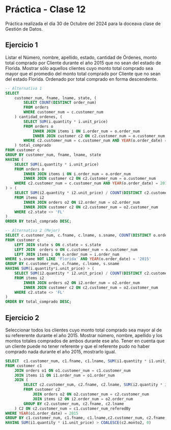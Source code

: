 # Práctica - Clase 12

Práctica realizada el día 30 de Octubre del 2024 para la doceava clase de Gestión de Datos.

## Ejercicio 1
Listar el Número, nombre, apellido, estado, cantidad de Órdenes, monto total comprado por Cliente durante el año 2015 que no sean del estado de Florida. Mostrar sólo aquellos clientes cuyo monto total comprado sea mayor que el promedio del monto total comprado por Cliente que no sean del estado Florida. Ordenado por total comprado en forma descendente.

```sql
-- Alternativa 1
SELECT 
    customer_num, fname, lname, state, (
        SELECT COUNT(DISTINCT order_num) 
        FROM orders 
		WHERE customer_num = c.customer_num
    ) cantidad_ordenes, (
        SELECT SUM(i.quantity * i.unit_price) 
        FROM orders o 
			INNER JOIN items i ON i.order_num = o.order_num
			INNER JOIN customer c2 ON c2.customer_num = o.customer_num
        WHERE c2.customer_num = c.customer_num AND YEAR(o.order_date) = 2015 AND c2.state <> 'FL'
    ) total_comprado
FROM customer c
GROUP BY customer_num, fname, lname, state
HAVING (
	SELECT SUM(i.quantity * i.unit_price) 
	FROM orders o 
		INNER JOIN items i ON i.order_num = o.order_num
		INNER JOIN customer c2 ON c2.customer_num = o.customer_num
	WHERE c2.customer_num = c.customer_num AND YEAR(o.order_date) = 2015 AND c2.state <> 'FL'
) > (
    SELECT SUM(i2.quantity * i2.unit_price) / COUNT(DISTINCT c2.customer_num)
    FROM items i2 
        INNER JOIN orders o2 ON i2.order_num = o2.order_num 
        INNER JOIN customer c2 ON c2.customer_num = o2.customer_num
    WHERE c2.state <> 'FL'
)
ORDER BY total_comprado DESC;

-- Alternativa 2 (Mejor)
SELECT c.customer_num, c.fname, c.lname, s.sname, COUNT(DISTINCT o.order_num) cant_ordenes, SUM(i.quantity*i.unit_price) total_comprado
FROM customer c 
    LEFT JOIN state s ON c.state = s.state
    LEFT JOIN  orders o ON c.customer_num = o.customer_num
    LEFT JOIN items i ON o.order_num = i.order_num
WHERE s.sname NOT LIKE 'Florida' AND YEAR(o.order_date) = '2015'
GROUP BY c.customer_num, c.fname, c.lname, s.sname
HAVING SUM(i.quantity*i.unit_price) > (
    SELECT SUM(i2.quantity * i2.unit_price) / COUNT(DISTINCT c2.customer_num)
    FROM items i2 
        INNER JOIN orders o2 ON i2.order_num = o2.order_num 
        INNER JOIN customer c2 ON c2.customer_num = o2.customer_num
    WHERE c2.state <> 'FL'
)
ORDER BY total_comprado DESC;
```

## Ejercicio 2
Seleccionar todos los clientes cuyo monto total comprado sea mayor al de su refererente durante el año 2015. Mostrar número, nombre, apellido y los montos totales comprados de ambos durante ese año. Tener en cuenta que un cliente puede no tener referente y que el referente pudo no haber comprado nada durante el año 2015, mostrarlo igual.

```sql
SELECT  c1.customer_num, c1.fname, c1.lname, SUM(i1.quantity * i1.unit_price) as monto1, c2.customer_num, c2.fname, c2.lname, COALESCE(monto2, 0) as monto2
FROM customer c1 
	JOIN orders o1 ON o1.customer_num = c1.customer_num
	JOIN items i1 ON i1.order_num = o1.order_num
    JOIN (
		SELECT c2.customer_num, c2.fname, c2.lname, SUM(i2.quantity * i2.unit_price) as monto2
		FROM customer c2 
			JOIN orders o2 ON o2.customer_num = c2.customer_num
			JOIN items i2 ON i2.order_num = o2.order_num
		GROUP BY c2.customer_num, c2.fname, c2.lname
    ) C2 ON c2.customer_num = c1.customer_num_referedBy
WHERE YEAR(o1.order_date) = 2015
GROUP BY c1.customer_num, c1.fname, c1.lname,c2.customer_num, c2.fname, c2.lname, c2.monto2
HAVING SUM(i1.quantity * i1.unit_price) > COALESCE(c2.monto2, 0)
```
